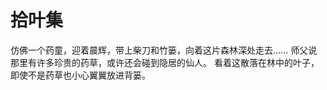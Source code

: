 # 拾叶集

仿佛一个药童，迎着晨辉，带上柴刀和竹篓，向着这片森林深处走去......
师父说那里有许多珍贵的药草，或许还会碰到隐居的仙人。
看着这散落在林中的叶子，即使不是药草也小心翼翼放进背篓。

